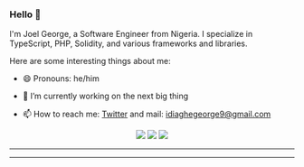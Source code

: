 ### Hello 👋

I'm Joel George, a Software Engineer from Nigeria. I specialize in TypeScript, PHP, Solidity, and various frameworks and libraries.

Here are some interesting things about me:
- 😄 Pronouns: he/him 

- 🔭 I’m currently working on the next big thing

- 📫 How to reach me: [Twitter](https://twitter.com/king_jowiii) and mail: [idiaghegeorge9@gmail.com](mailto:idiaghegeorge9@gmail.com)

<p align="center">
  <img src ="https://github-readme-stats.vercel.app/api?username=george-hub331&show_icons=true&count_private=true&theme=darcula&hide_border=true&hide=issues,contribs&bg_color=00000000">
  <img src ="https://github-readme-stats.vercel.app/api/top-langs/?username=george-hub331&layout=compact&hide_border=true&theme=darcula&bg_color=00000000&langs_count=6">
  <img src ="https://github-readme-streak-stats.herokuapp.com?user=george-hub331&theme=darcula&hide_border=true&background=FFFFFF00">
</p>

<hr>

<hr>

<!--
- ⚡ Fun fact: ...
-->


